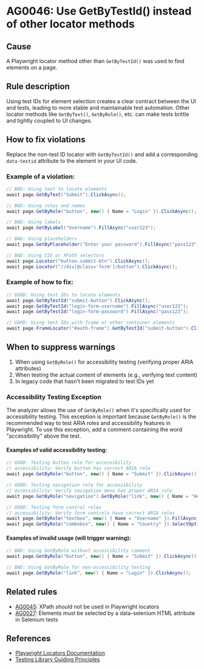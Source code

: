 # AG0046: Use GetByTestId() instead of other locator methods

## Cause

A Playwright locator method other than `GetByTestId()` was used to find elements on a page.

## Rule description

Using test IDs for element selection creates a clear contract between the UI and tests, leading to more stable and maintainable test automation. Other locator methods like `GetByText()`, `GetByRole()`, etc. can make tests brittle and tightly coupled to UI changes.

## How to fix violations

Replace the non-test ID locator with `GetByTestId()` and add a corresponding `data-testid` attribute to the element in your UI code.

### Example of a violation:

```csharp
// BAD: Using text to locate elements
await page.GetByText("Submit").ClickAsync();

// BAD: Using roles and names
await page.GetByRole("button", new() { Name = "Login" }).ClickAsync();

// BAD: Using labels
await page.GetByLabel("Username").FillAsync("user123");

// BAD: Using placeholders
await page.GetByPlaceholder("Enter your password").FillAsync("pass123");

// BAD: Using CSS or XPath selectors
await page.Locator("button.submit-btn").ClickAsync();
await page.Locator("//div[@class='form']/button").ClickAsync();
```

### Example of how to fix:

```csharp
// GOOD: Using test IDs to locate elements
await page.GetByTestId("submit-button").ClickAsync();
await page.GetByTestId("login-form-username").FillAsync("user123");
await page.GetByTestId("login-form-password").FillAsync("pass123");

// GOOD: Using test IDs with frame or other container elements
await page.FrameLocator("#auth-frame").GetByTestId("submit-button").ClickAsync();
```

## When to suppress warnings

1. When using `GetByRole()` for accessibility testing (verifying proper ARIA attributes)
2. When testing the actual content of elements (e.g., verifying text content)
3. In legacy code that hasn't been migrated to test IDs yet

### Accessibility Testing Exception

The analyzer allows the use of `GetByRole()` when it's specifically used for accessibility testing. This exception is important because `GetByRole()` is the recommended way to test ARIA roles and accessibility features in Playwright. To use this exception, add a comment containing the word "accessibility" above the test.

#### Examples of valid accessibility testing:

```csharp
// GOOD: Testing button role for accessibility
// accessibility: Verify button has correct ARIA role
await page.GetByRole("button", new() { Name = "Submit" }).ClickAsync();

// GOOD: Testing navigation role for accessibility
// accessibility: Verify navigation menu has proper ARIA role
await page.GetByRole("navigation").GetByRole("link", new() { Name = "Home" }).ClickAsync();

// GOOD: Testing form control roles
// accessibility: Verify form controls have correct ARIA roles
await page.GetByRole("textbox", new() { Name = "Username" }).FillAsync("user123");
await page.GetByRole("combobox", new() { Name = "Country" }).SelectOptionAsync("US");
```

#### Examples of invalid usage (will trigger warning):

```csharp
// BAD: Using GetByRole without accessibility comment
await page.GetByRole("button", new() { Name = "Submit" }).ClickAsync();

// BAD: Using GetByRole for non-accessibility testing
await page.GetByRole("link", new() { Name = "Login" }).ClickAsync();
```

## Related rules

- [AG0045](AG0045.md): XPath should not be used in Playwright locators
- [AG0027](AG0027.md): Elements must be selected by a data-selenium HTML attribute in Selenium tests

## References

- [Playwright Locators Documentation](https://playwright.dev/dotnet/docs/locators)
- [Testing Library Guiding Principles](https://testing-library.com/docs/guiding-principles/) 
